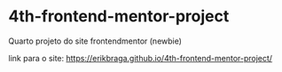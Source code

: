 # 4th-frontend-mentor-project
Quarto projeto do site frontendmentor (newbie)

link para o site: https://erikbraga.github.io/4th-frontend-mentor-project/
